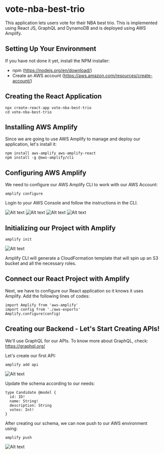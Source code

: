 # vote-nba-best-trio
This application lets users vote for their NBA best trio. This is implemented using React JS, GraphQL and DynamoDB and is deployed using AWS Amplify.

## Setting Up Your Environment

If you have not done it yet, install the NPM installer:

* npm (https://nodejs.org/en/download/)
* Create an AWS account (https://aws.amazon.com/resources/create-account/)

## Creating the React Application
```
npx create-react-app vote-nba-best-trio
cd vote-nba-best-trio
```
## Installing AWS Amplify

Since we are going to use AWS Amplify to manage and deploy our application, let's install it:
```
npm install aws-amplify aws-amplify-react
npm install -g @aws-amplify/cli
```

## Configuring AWS Amplify

We need to configure our AWS Amplify CLI to work with our AWS Account:
```
amplify configure
````

Login to your AWS Console and follow the instructions in the CLI.

![Alt text](/images/010-create-cli-user.PNG)
![Alt text](/images/011-create-cli-user.PNG)
![Alt text](/images/012-create-cli-user.PNG)
![Alt text](/images/013-create-cli-user.PNG)

## Initializing our Project with Amplify

```
amplify init
```
![Alt text](/images/014-amplify-init.PNG)

Amplify CLI will generate a CloudFormation template that will spin up an S3 bucket and all the necessary roles.

## Connect our React Project with Amplify

Next, we have to configure our React application so it knows it uses Amplify. Add the following lines of codes:
```
import Amplify from 'aws-amplify'
import config from './aws-exports'
Amplify.configure(config)
```

## Creating our Backend - Let's Start Creating APIs!

We'll use GraphQL for our APIs. To know more about GraphQL, check: https://graphql.org/

Let's create our first API:
```
amplify add api
```
![Alt text](/images/015-add-api.PNG)

Update the schema according to our needs:

```
type Candidate @model {
  id: ID!
  name: String!
  description: String
  votes: Int!
}
```
After creating our schema, we can now push to our AWS environment using:
```
amplify push
```
![Alt text](/images/016-push-api.PNG)

